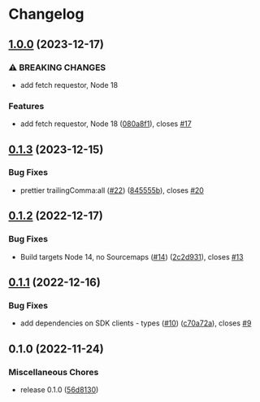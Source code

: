 # Changelog

## [1.0.0](https://github.com/fedonev/lambda-params-secrets/compare/v0.1.3...v1.0.0) (2023-12-17)


### ⚠ BREAKING CHANGES

* add fetch requestor, Node 18

### Features

* add fetch requestor, Node 18 ([080a8f1](https://github.com/fedonev/lambda-params-secrets/commit/080a8f1c6ecb3a7e05d22251a66459bde68f0c85)), closes [#17](https://github.com/fedonev/lambda-params-secrets/issues/17)

## [0.1.3](https://github.com/fedonev/lambda-params-secrets/compare/v0.1.2...v0.1.3) (2023-12-15)


### Bug Fixes

* prettier trailingComma:all ([#22](https://github.com/fedonev/lambda-params-secrets/issues/22)) ([845555b](https://github.com/fedonev/lambda-params-secrets/commit/845555b2f80feb8c34eb3bec84456b64913bfe71)), closes [#20](https://github.com/fedonev/lambda-params-secrets/issues/20)

## [0.1.2](https://github.com/fedonev/lambda-params-secrets/compare/v0.1.1...v0.1.2) (2022-12-17)


### Bug Fixes

* Build targets Node 14, no Sourcemaps ([#14](https://github.com/fedonev/lambda-params-secrets/issues/14)) ([2c2d931](https://github.com/fedonev/lambda-params-secrets/commit/2c2d931cb3442b1c8d95d2da7003b906ea0d8637)), closes [#13](https://github.com/fedonev/lambda-params-secrets/issues/13)

## [0.1.1](https://github.com/fedonev/lambda-params-secrets/compare/v0.1.0...v0.1.1) (2022-12-16)


### Bug Fixes

* add dependencies on SDK clients - types ([#10](https://github.com/fedonev/lambda-params-secrets/issues/10)) ([c70a72a](https://github.com/fedonev/lambda-params-secrets/commit/c70a72a0d46a7458f61dad938f138171093c5586)), closes [#9](https://github.com/fedonev/lambda-params-secrets/issues/9)

## 0.1.0 (2022-11-24)


### Miscellaneous Chores

* release 0.1.0 ([56d8130](https://github.com/fedonev/lambda-params-secrets/commit/56d8130493aba65eb36b80fa43d7b983fff9e71e))
